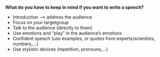 **What do you have to keep in mind if you want to write a speech?**

- Introduction —> address the audience
- Focus on your targetgroup
- Talk to the audience (directly to them)
- Use emotions and “play” in the audience’s emotions
- Confident speech (use examples, or quotes from experts/scientists, numbers,…) 
- Use stylistic devices (repetition, pronouns,…)